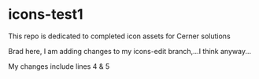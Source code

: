 # icons-test1
This repo is dedicated to completed icon assets for Cerner solutions

Brad here, I am adding changes to my icons-edit branch,...I think anyway...

My changes include lines 4 & 5
